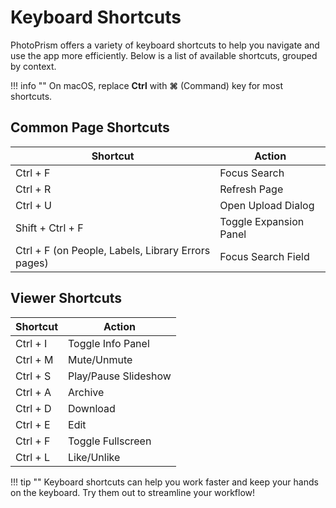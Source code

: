 # Keyboard Shortcuts

PhotoPrism offers a variety of keyboard shortcuts to help you navigate and use the app more efficiently. Below is a list of available shortcuts, grouped by context.

!!! info ""
    On macOS, replace **Ctrl** with **⌘** (Command) key for most shortcuts.

## Common Page Shortcuts

| Shortcut         | Action                |
|-----------------|----------------------|
| Ctrl + F        | Focus Search         |
| Ctrl + R        | Refresh Page         |
| Ctrl + U        | Open Upload Dialog   |
| Shift + Ctrl + F     | Toggle Expansion Panel                                      |
| Ctrl + F (on People, Labels, Library Errors pages) | Focus Search Field           |

## Viewer Shortcuts

| Shortcut         | Action                        |
|-----------------|-------------------------------|
| Ctrl + I        | Toggle Info Panel             |
| Ctrl + M        | Mute/Unmute                   |
| Ctrl + S        | Play/Pause Slideshow          |
| Ctrl + A        | Archive                       |
| Ctrl + D        | Download                      |
| Ctrl + E        | Edit                          |
| Ctrl + F        | Toggle Fullscreen             |
| Ctrl + L        | Like/Unlike                   |

!!! tip ""
    Keyboard shortcuts can help you work faster and keep your hands on the keyboard. Try them out to streamline your workflow! 